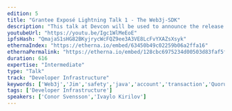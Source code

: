 ```yaml
---
edition: 5
title: "Grantee Exposé Lightning Talk 1 - The Web3j-SDK"
description: "This talk at Devcon will be used to announce the release of the web3j SDK (final name TBC), which provides a fully integrated development and deployment environment for Java/Android/Kotlin/etc developers working on Ethereum. It also includes a smart contract registry and blockchain explorer for ongoing smart contract management and support."
youtubeUrl: "https://youtu.be/Igc1WlMeEoE"
ipfsHash: "QmajaS1sHG82BKyjrycWcFQZ9ee3A3VE8LcFvYXAZsXsyk"
ethernaIndex: "https://etherna.io/embed/63450b49c02259b06a2ffa16"
ethernaPermalink: "https://etherna.io/embed/128cbc6975234d00503d83faf5fc44480db212c7d1bbee45ce9e881d5ebcb8fc"
duration: 616
expertise: "Intermediate"
type: "Talk"
track: "Developer Infrastructure"
keywords: ['Web3j','Jim','safety','java','account','transaction','Quorum','CLI','devex','EVM','viper','technical']
tags: ['Developer Infrastructure']
speakers: ['Conor Svensson','Ivaylo Kirilov']
---
```

